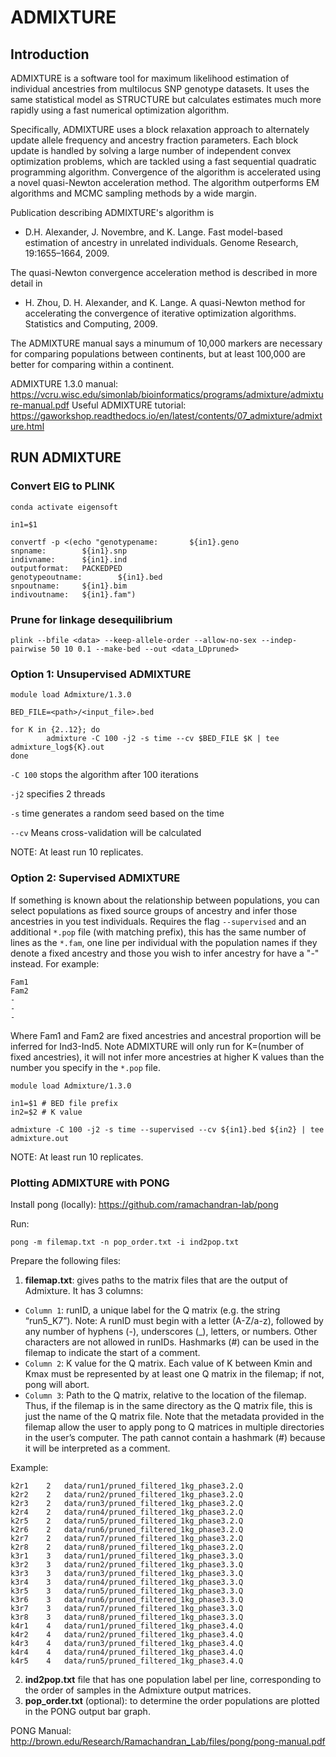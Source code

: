 # ADMIXTURE

## Introduction
ADMIXTURE is a software tool for maximum likelihood estimation of individual ancestries from multilocus SNP genotype datasets. 
It uses the same statistical model as STRUCTURE but calculates estimates much more rapidly using a fast numerical optimization algorithm.

Specifically, ADMIXTURE uses a block relaxation approach to alternately update allele frequency and ancestry fraction parameters. 
Each block update is handled by solving a large number of independent convex optimization problems, which are tackled using a fast sequential quadratic programming algorithm. 
Convergence of the algorithm is accelerated using a novel quasi-Newton acceleration method. The algorithm outperforms EM algorithms and MCMC sampling methods by a wide margin.

Publication describing ADMIXTURE's algorithm is
- D.H. Alexander, J. Novembre, and K. Lange. Fast model-based estimation of ancestry in unrelated individuals. Genome Research, 19:1655–1664, 2009.

The quasi-Newton convergence acceleration method is described in more detail in
- H. Zhou, D. H. Alexander, and K.  Lange. A quasi-Newton method for accelerating the convergence of iterative optimization algorithms. Statistics and Computing, 2009.

The ADMIXTURE manual says a minumum of 10,000 markers are necessary for comparing populations between continents, but at least 100,000 are better for comparing within a continent.

ADMIXTURE 1.3.0 manual: https://vcru.wisc.edu/simonlab/bioinformatics/programs/admixture/admixture-manual.pdf
Useful ADMIXTURE tutorial: https://gaworkshop.readthedocs.io/en/latest/contents/07_admixture/admixture.html 

## RUN ADMIXTURE
### Convert EIG to PLINK
```
conda activate eigensoft

in1=$1

convertf -p <(echo "genotypename:       ${in1}.geno
snpname:        ${in1}.snp
indivname:      ${in1}.ind
outputformat:   PACKEDPED
genotypeoutname:        ${in1}.bed
snpoutname:     ${in1}.bim
indivoutname:   ${in1}.fam")
```

### Prune for linkage desequilibrium
```
plink --bfile <data> --keep-allele-order --allow-no-sex --indep-pairwise 50 10 0.1 --make-bed --out <data_LDpruned>
```

### Option 1: Unsupervised ADMIXTURE
```
module load Admixture/1.3.0

BED_FILE=<path>/<input_file>.bed

for K in {2..12}; do
		admixture -C 100 -j2 -s time --cv $BED_FILE $K | tee admixture_log${K}.out
done
```
`-C 100` stops the algorithm after 100 iterations

`-j2` specifies 2 threads

`-s` time generates a random seed based on the time

`--cv` Means cross-validation will be calculated 

NOTE: At least run 10 replicates.

### Option 2: Supervised ADMIXTURE
If something is known about the relationship between populations, you can select populations as fixed source groups of ancestry and infer those ancestries in you test individuals.
Requires the flag `--supervised` and an additional `*.pop` file (with matching prefix), this has the same number of lines as the `*.fam`, one line per individual with the population names if they denote a 
fixed ancestry and those you wish to infer ancestry for have a "-" instead. For example:
```
Fam1
Fam2
-
-
-
```
Where Fam1 and Fam2 are fixed ancestries and ancestral proportion will be inferred for Ind3-Ind5.
Note ADMIXTURE will only run for K=(number of fixed ancestries), it will not infer more ancestries at higher K values than the number you specify in the `*.pop` file.
```
module load Admixture/1.3.0

in1=$1 # BED file prefix
in2=$2 # K value

admixture -C 100 -j2 -s time --supervised --cv ${in1}.bed ${in2} | tee admixture.out
```

NOTE: At least run 10 replicates.

### Plotting ADMIXTURE with PONG
Install pong (locally): https://github.com/ramachandran-lab/pong

Run:
```
pong -m filemap.txt -n pop_order.txt -i ind2pop.txt
```

Prepare the following files:

1. **filemap.txt**: gives paths to the matrix files that are the output of Admixture. It has 3 columns:

- `Column 1`: runID, a unique label for the Q matrix (e.g. the string “run5_K7”). Note: A runID must begin with a letter (A-Z/a-z), followed by any number of hyphens (-), underscores (_), letters, or numbers. Other characters are not allowed in runIDs. Hashmarks (#) can be used in the filemap to indicate the start of a comment.
- `Column 2`: K value for the Q matrix. Each value of K between Kmin and Kmax must be represented by at least one Q matrix in the filemap; if not, pong will abort.
- `Column 3`: Path to the Q matrix, relative to the location of the filemap. Thus, if the filemap is in the same directory as the Q matrix file, this is just the name of the Q matrix file. Note that the metadata provided in the filemap allow the user to apply pong to Q matrices in multiple directories in the user’s computer. The path cannot contain a hashmark (#) because it will be interpreted as a comment.

Example:
```
k2r1	2	data/run1/pruned_filtered_1kg_phase3.2.Q
k2r2	2	data/run2/pruned_filtered_1kg_phase3.2.Q
k2r3	2	data/run3/pruned_filtered_1kg_phase3.2.Q
k2r4	2	data/run4/pruned_filtered_1kg_phase3.2.Q
k2r5	2	data/run5/pruned_filtered_1kg_phase3.2.Q
k2r6	2	data/run6/pruned_filtered_1kg_phase3.2.Q
k2r7	2	data/run7/pruned_filtered_1kg_phase3.2.Q
k2r8	2	data/run8/pruned_filtered_1kg_phase3.2.Q
k3r1	3	data/run1/pruned_filtered_1kg_phase3.3.Q
k3r2	3	data/run2/pruned_filtered_1kg_phase3.3.Q
k3r3	3	data/run3/pruned_filtered_1kg_phase3.3.Q
k3r4	3	data/run4/pruned_filtered_1kg_phase3.3.Q
k3r5	3	data/run5/pruned_filtered_1kg_phase3.3.Q
k3r6	3	data/run6/pruned_filtered_1kg_phase3.3.Q
k3r7	3	data/run7/pruned_filtered_1kg_phase3.3.Q
k3r8	3	data/run8/pruned_filtered_1kg_phase3.3.Q
k4r1	4	data/run1/pruned_filtered_1kg_phase3.4.Q
k4r2	4	data/run2/pruned_filtered_1kg_phase3.4.Q
k4r3	4	data/run3/pruned_filtered_1kg_phase3.4.Q
k4r4	4	data/run4/pruned_filtered_1kg_phase3.4.Q
k4r5	4	data/run5/pruned_filtered_1kg_phase3.4.Q
```

2. **ind2pop.txt** file that has one population label per line, corresponding to the order of samples in the Admixture output matrices.
3. **pop_order.txt** (optional): to determine the order populations are plotted in the PONG output bar graph.

PONG Manual: http://brown.edu/Research/Ramachandran_Lab/files/pong/pong-manual.pdf

